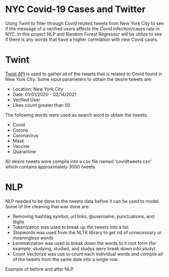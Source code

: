 # NYC Covid-19 Cases and Twitter
Using Twint to filter through Covid related tweets from New York City to see if the message of a verified users affects the Covid infection/cases rate in NYC. In this project NLP and Random Forest Regressor will be utilize to see if there is any words that have a higher correlation with new Covid cases.

# Twint
[Twint API](https://github.com/twintproject/twint/wiki) is used to gather all of the tweets that is related to Covid found in New York City.
Some input parameters to obtain the desire tweets are:
- Location: New York City
- Date: 01/01/2020 - 02/14/2021
- Verified User
- Likes count greater than 50

The following words were used as search word to obtain the tweets:
- Covid
- Corona
- Coronavirus
- Mask
- Vaccine
- Quarantine

All desire tweets were compile into a csv file named 'covidtweets.csv' which contains approximately 3000 tweets

# NLP
NLP needed to be done to the tweets data before it can be used to model. Some of the cleaning that was done are:
- Removing hashtag symbol, url links, @username, punctuations, and digits 
- Tokenization was used to break up the tweets into a list
- Stopwords was used from the NLTK library to get rid of unnecessary or meaningless words
- Lemmatization was used to break down the words to it root form (for example: studying, studied, and studys were break down into study)
- Count Vectorize was use to count each individual words and compile all of the tweets from the same date into a single row.

Example of before and after NLP
